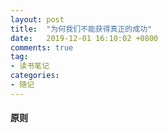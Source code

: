 ```yaml
---
layout: post
title:  "为何我们不能获得真正的成功"
date:   2019-12-01 16:10:02 +0800
comments: true
tag: 
- 读书笔记
categories:
- 随记
---
```


#### 原则



